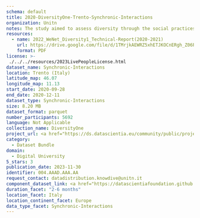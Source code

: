```yaml
---
schema: default
title: 2020-DiversityOne-Trento-Synchronic-Interactions
organization: Unitn
notes: The study aimed to assess diversity through the social practices and daily behaviors of university students from eight different countries. The research was carried out in two phases. Initially, a large sample of students from Denmark, Italy, Mongolia, Paraguay, the United Kingdom, China, Mexico, and India, completed a survey on their social practices, as well as their socio-demographic, cultural, and psychological elements. In the second phase, a sub-sample of the respondents engaged in a four-week data collection by using an innovative smartphone application called iLog. This app collected data from thirty-four smartphone sensors around the clock, allowing for an in-depth investigation into the diversity and daily routines of university students across countries, both synchronically and diachronically.
resources:
  - name: 2022_WeNet_Diversity1_Technical-Report(2020-2021)
    url: https://drive.google.com/file/d/1TMrjkAEWRZ5xhETJKOCnERgh_Z06PO2E/view?usp=drive_link
    format: PDF
license: >-
 ./../../resources/2023LivePeopleLicense.html
dataset_name: Synchronic-Interactions
location: Trento (Italy)
latitude_map: 46.07
longitude_map: 11.13
start_date: 2020-09-28
end_date: 2020-12-11
dataset_type: Synchronic-Interactions
size: 8.20 MB
dataset_format: parquet
number_participants: 5692
language: Not Applicable
collection_name: DiversityOne
project_url: <a href="https://ds.datascientia.eu/community/public/projects/e464583f-32eb-44c1-a455-91503b02b310">https://ds.datascientia.eu/community/public/projects/e464583f-32eb-44c1-a455-91503b02b310</a>
category: 
  - Dataset Bundle
domain: 
  - Digital University
5_stars: 3
publication_date: 2023-11-30
identifier: 004.AAAD.AAA.AA
request_contact: datadistribution.knowdive@unitn.it
component_dataset_link: <a href="https://datascientiafoundation.github.io/LivePeople/datasets/2020-DV1-Trento-Questionnaire%20Diversity%20A/">2020-DV1-Trento-Questionnaire Diversity A</a>, <a href="https://datascientiafoundation.github.io/LivePeople/datasets/2020-DV1-Trento-Questionnaire%20Diversity%20B/">2020-DV1-Trento-Questionnaire Diversity B</a>, <a href="https://datascientiafoundation.github.io/LivePeople/datasets/2020-DV1-Trento-Questionnaire%20Diversity%20C/">2020-DV1-Trento-Questionnaire Diversity C</a>
duration_facet: "2-6 months"
location_facet: Italy
location_continent_facet: Europe
data_type_facet: Synchronic-Interactions
---
```

